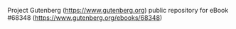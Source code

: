 Project Gutenberg (https://www.gutenberg.org) public repository for eBook #68348 (https://www.gutenberg.org/ebooks/68348)
